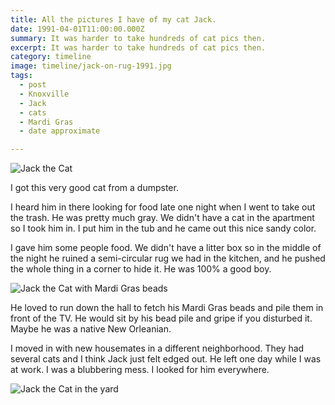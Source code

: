 ```yaml
---
title: All the pictures I have of my cat Jack.
date: 1991-04-01T11:00:00.000Z
summary: It was harder to take hundreds of cat pics then.
excerpt: It was harder to take hundreds of cat pics then.
category: timeline
image: timeline/jack-on-rug-1991.jpg
tags:
  - post 
  - Knoxville
  - Jack
  - cats
  - Mardi Gras
  - date approximate

---
```


![Jack the Cat](/static/img/timeline/jack/jack-on-rug-1991.jpg "Jack the Cat")

I got this very good cat from a dumpster.

I heard him in there looking for food late one night when I went to take out the trash. He was pretty much gray. We didn't have a cat in the apartment so I took him in. I put him in the tub and he came out this nice sandy color.

I gave him some people food. We didn't have a litter box so in the middle of the night he ruined a semi-circular rug we had in the kitchen, and he pushed the whole thing in a corner to hide it. He was 100% a good boy.

![Jack the Cat with Mardi Gras beads](/static/img/timeline/jack/jack-mardi-gras-beads-1991.jpg "Jack the Cat with Mardi Gras beads")

He loved to run down the hall to fetch his Mardi Gras beads and pile them in front of the TV. He would sit by his bead pile and gripe if you disturbed it. Maybe he was a native New Orleanian.

I moved in with new housemates in a different neighborhood. They had several cats and I think Jack just felt edged out. He left one day while I was at work. I was a blubbering mess. I looked for him everywhere.

![Jack the Cat in the yard](/static/img/timeline/jack/jack-in-yard-1991.jpg "Jack the Cat in the yard")